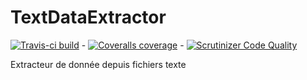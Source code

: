 # TextDataExtractor

[![Travis-ci build](https://travis-ci.org/buxx/TextDataExtractor.svg?branch=master)](https://travis-ci.org/buxx/TextDataExtractor) - [![Coveralls coverage](https://coveralls.io/repos/buxx/TextDataExtractor/badge.png?branch=master)](https://coveralls.io/r/buxx/TextDataExtractor) - [![Scrutinizer Code Quality](https://scrutinizer-ci.com/g/buxx/TextDataExtractor/badges/quality-score.png?b=master)](https://scrutinizer-ci.com/g/buxx/TextDataExtractor/?branch=master)

Extracteur de donnée depuis fichiers texte
